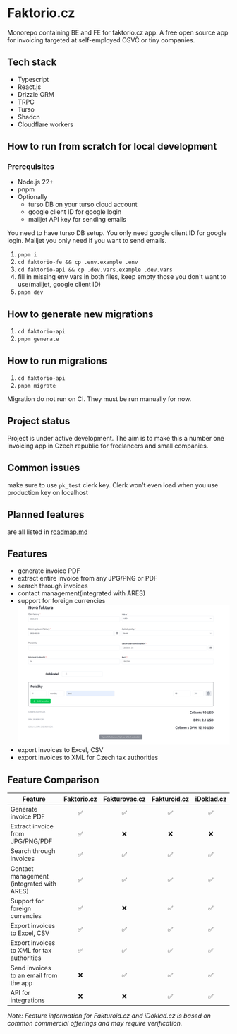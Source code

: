 # Faktorio.cz

Monorepo containing BE and FE for faktorio.cz app. A free open source app for invoicing targeted at self-employed OSVČ or tiny companies.

## Tech stack

- Typescript
- React.js
- Drizzle ORM
- TRPC
- Turso
- Shadcn
- Cloudflare workers

## How to run from scratch for local development

### Prerequisites

- Node.js 22+
- pnpm
- Optionally
  - turso DB on your turso cloud account
  - google client ID for google login
  - mailjet API key for sending emails

You need to have turso DB setup. You only need google client ID for google login.
Mailjet you only need if you want to send emails.

1. `pnpm i`
2. `cd faktorio-fe && cp .env.example .env`
3. `cd faktorio-api && cp .dev.vars.example .dev.vars`
4. fill in missing env vars in both files, keep empty those you don't want to use(mailjet, google client ID)
5. `pnpm dev`

## How to generate new migrations

1. `cd faktorio-api`
2. `pnpm generate`

## How to run migrations

1. `cd faktorio-api`
2. `pnpm migrate`

Migration do not run on CI. They must be run manually for now.

## Project status

Project is under active development. The aim is to make this a number one invoicing app in Czech republic for freelancers and small companies.

## Common issues

make sure to use `pk_test` clerk key. Clerk won't even load when you use production key on localhost

## Planned features

are all listed in [roadmap.md](roadmap.md)

## Features

- generate invoice PDF
- extract entire invoice from any JPG/PNG or PDF
- search through invoices
- contact management(integrated with ARES)
- support for foreign currencies ![nová faktura](images/cdc8dd7ed308322d42c6d5af6b481be7f7dff3cca6de0dcb16921f0e6f44ccbb.png)
- export invoices to Excel, CSV
- export invoices to XML for Czech tax authorities

## Feature Comparison

| Feature                                    | Faktorio.cz | Fakturovac.cz | Fakturoid.cz | iDoklad.cz |
| ------------------------------------------ | :---------: | :-----------: | :----------: | :--------: |
| Generate invoice PDF                       |     ✅      |      ✅       |      ✅      |     ✅     |
| Extract invoice from JPG/PNG/PDF           |     ✅      |      ❌       |      ❌      |     ❌     |
| Search through invoices                    |     ✅      |      ✅       |      ✅      |     ✅     |
| Contact management (integrated with ARES)  |     ✅      |      ✅       |      ✅      |     ✅     |
| Support for foreign currencies             |     ✅      |      ❌       |      ✅      |     ✅     |
| Export invoices to Excel, CSV              |     ✅      |      ✅       |      ✅      |     ✅     |
| Export invoices to XML for tax authorities |     ✅      |      ✅       |      ✅      |     ✅     |
| Send invoices to an email from the app     |     ❌      |      ✅       |      ✅      |     ✅     |
| API for integrations                       |     ❌      |      ❌       |      ✅      |     ✅     |

_Note: Feature information for Fakturoid.cz and iDoklad.cz is based on common commercial offerings and may require verification._
